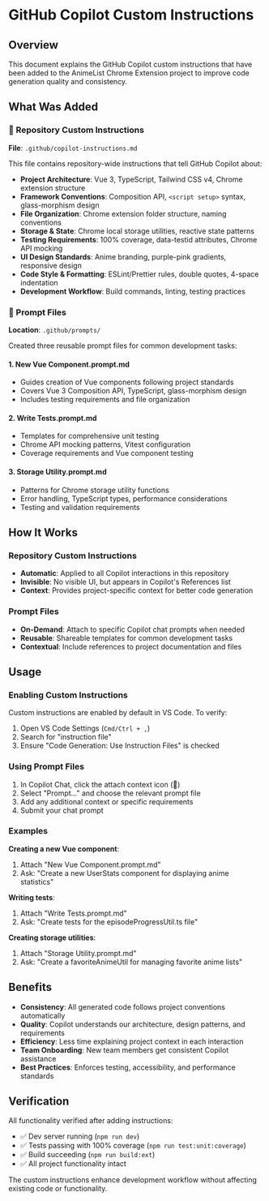 # GitHub Copilot Custom Instructions

## Overview

This document explains the GitHub Copilot custom instructions that have been added to the AnimeList Chrome Extension project to improve code generation quality and consistency.

## What Was Added

### 📄 Repository Custom Instructions

**File**: `.github/copilot-instructions.md`

This file contains repository-wide instructions that tell GitHub Copilot about:

- **Project Architecture**: Vue 3, TypeScript, Tailwind CSS v4, Chrome extension structure
- **Framework Conventions**: Composition API, `<script setup>` syntax, glass-morphism design
- **File Organization**: Chrome extension folder structure, naming conventions
- **Storage & State**: Chrome local storage utilities, reactive state patterns
- **Testing Requirements**: 100% coverage, data-testid attributes, Chrome API mocking
- **UI Design Standards**: Anime branding, purple-pink gradients, responsive design
- **Code Style & Formatting**: ESLint/Prettier rules, double quotes, 4-space indentation
- **Development Workflow**: Build commands, linting, testing practices

### 📁 Prompt Files

**Location**: `.github/prompts/`

Created three reusable prompt files for common development tasks:

#### 1. **New Vue Component.prompt.md**

- Guides creation of Vue components following project standards
- Covers Vue 3 Composition API, TypeScript, glass-morphism design
- Includes testing requirements and file organization

#### 2. **Write Tests.prompt.md**

- Templates for comprehensive unit testing
- Chrome API mocking patterns, Vitest configuration
- Coverage requirements and Vue component testing

#### 3. **Storage Utility.prompt.md**

- Patterns for Chrome storage utility functions
- Error handling, TypeScript types, performance considerations
- Testing and validation requirements

## How It Works

### Repository Custom Instructions

- **Automatic**: Applied to all Copilot interactions in this repository
- **Invisible**: No visible UI, but appears in Copilot's References list
- **Context**: Provides project-specific context for better code generation

### Prompt Files

- **On-Demand**: Attach to specific Copilot chat prompts when needed
- **Reusable**: Shareable templates for common development tasks
- **Contextual**: Include references to project documentation and files

## Usage

### Enabling Custom Instructions

Custom instructions are enabled by default in VS Code. To verify:

1. Open VS Code Settings (`Cmd/Ctrl + ,`)
2. Search for "instruction file"
3. Ensure "Code Generation: Use Instruction Files" is checked

### Using Prompt Files

1. In Copilot Chat, click the attach context icon (📎)
2. Select "Prompt..." and choose the relevant prompt file
3. Add any additional context or specific requirements
4. Submit your chat prompt

### Examples

**Creating a new Vue component**:

1. Attach "New Vue Component.prompt.md"
2. Ask: "Create a new UserStats component for displaying anime statistics"

**Writing tests**:

1. Attach "Write Tests.prompt.md"
2. Ask: "Create tests for the episodeProgressUtil.ts file"

**Creating storage utilities**:

1. Attach "Storage Utility.prompt.md"
2. Ask: "Create a favoriteAnimeUtil for managing favorite anime lists"

## Benefits

- **Consistency**: All generated code follows project conventions automatically
- **Quality**: Copilot understands our architecture, design patterns, and requirements
- **Efficiency**: Less time explaining project context in each interaction
- **Team Onboarding**: New team members get consistent Copilot assistance
- **Best Practices**: Enforces testing, accessibility, and performance standards

## Verification

All functionality verified after adding instructions:

- ✅ Dev server running (`npm run dev`)
- ✅ Tests passing with 100% coverage (`npm run test:unit:coverage`)
- ✅ Build succeeding (`npm run build:ext`)
- ✅ All project functionality intact

The custom instructions enhance development workflow without affecting existing code or functionality.
